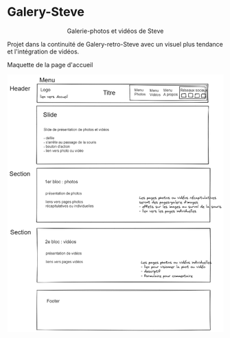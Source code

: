 # Galery-Steve

<p align="center">Galerie-photos et vidéos de Steve</p>

<p>Projet dans la continuité de Galery-retro-Steve avec un visuel plus tendance et l'intégration de vidéos.</p>

<p>Maquette de la page d'accueil</p>

<p><img src="https://github.com/Webissime111/Galery-Steve/blob/master/images/Projet-galery-Steve.png" alt="Maquette de la page d'accueil de Galery-Steve"></p>